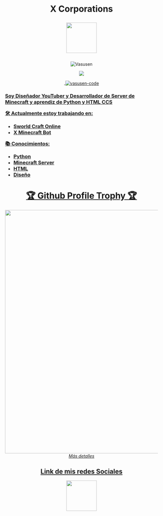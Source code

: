 <h1 align="center">
  <b>X Corporations</b>
  
  <p><a href="https://t.me/KeimaSenpai_oficial"> <img src="https://img.shields.io/badge/Telegram-blue?style=for-the-badge&logo=telegram&logoColor=white"            width="100""/></a></p>
  </a></p>
</h1>
<p align="center"> <img src="https://komarev.com/ghpvc/?username=KeimaSenpai&label=Profile%20views&color=E95420&style=flat-square" alt="Vasusen" /> </p>
<div align="center">
  <p><a href="https://youtube.com/channel/UCgHO7K8MCGOFDsK_WTr5vdQ?sub_confirmation=1">
    <img src="https://img.shields.io/youtube/channel/subscribers/UCgHO7K8MCGOFDsK_WTr5vdQ?label=Subcriptores&style=social" />

<p>&nbsp;<img align="center" src="https://github-readme-stats.vercel.app/api?username=KeimaSenpai&show_icons=true&theme=midnight-purple&locale=en" alt="vasusen-code" /></p>

<h3 align="left">
  Soy Diseñador YouTuber y Desarrollador de Server de Minecraft y aprendiz de Python y HTML CCS


  🛠️ Actualmente estoy trabajando en:
  - Sworld Craft Online
  - X Minecraft Bot

  📚 Conocimientos:
  - Python
  - Minecraft Server
  - HTML
  - Diseño
</h3>
<h1>🏆 Github Profile Trophy 🏆</h1>
  <img width=800 src="https://github-profile-trophy.vercel.app/?username=KeimaSenpai&column=5&margin-w=15&margin-h=15&theme=discord&&no-frame=true"


<details>
<summary><i>Más detalles</i></summary>
  
  <h2>Link de mis redes Sociales</h2>

  <p><a href="https://keima-senpai.vercel.app/"> <img src="https://user-images.githubusercontent.com/98184310/203803457-ba91f073-fe62-46e0-93d5-83ea56cc2270.png"     width="100""/></a></p>
</details>
